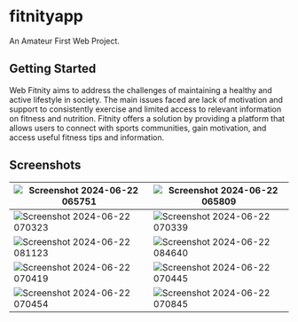 # fitnityapp

An Amateur First Web Project.

## Getting Started

Web Fitnity aims to address the challenges of maintaining a healthy and active lifestyle in society. The main issues faced are lack of motivation and support to consistently exercise and limited access to relevant information on fitness and nutrition. Fitnity offers a solution by providing a platform that allows users to connect with sports communities, gain motivation, and access useful fitness tips and information.

## Screenshots
|![Screenshot 2024-06-22 065751](https://github.com/GedeSuyoga/Web-Fitnity/assets/173435463/a90552b9-fc59-4d70-95cb-d3242dd521bb)|![Screenshot 2024-06-22 065809](https://github.com/GedeSuyoga/Web-Fitnity/assets/173435463/48a7018c-61cf-4fa6-b5c7-bde9bbc11cdd)|
|---|---|
|![Screenshot 2024-06-22 070323](https://github.com/GedeSuyoga/Web-Fitnity/assets/173435463/fc09402c-d301-4da1-b719-dd8bc23a0491)|![Screenshot 2024-06-22 070339](https://github.com/GedeSuyoga/Web-Fitnity/assets/173435463/b5385bc8-2ce6-4888-88de-ea3fd7631f53)|
|![Screenshot 2024-06-22 081123](https://github.com/GedeSuyoga/Web-Fitnity/assets/173435463/8568627e-8b52-4b12-9182-cc7d26af2482)|![Screenshot 2024-06-22 084640](https://github.com/GedeSuyoga/Web-Fitnity/assets/173435463/b08429df-3839-42ad-a485-0d9844e59777)|
|![Screenshot 2024-06-22 070419](https://github.com/GedeSuyoga/Web-Fitnity/assets/173435463/26b97301-9fea-4370-9498-8cd1c2e5ae44)|![Screenshot 2024-06-22 070445](https://github.com/GedeSuyoga/Web-Fitnity/assets/173435463/6e40d917-4e26-4aa2-be51-bcc4a2b4cf6f)|
|![Screenshot 2024-06-22 070454](https://github.com/GedeSuyoga/Web-Fitnity/assets/173435463/4a0f9d63-b350-422d-9037-a38d75b3df12)|![Screenshot 2024-06-22 070845](https://github.com/GedeSuyoga/Web-Fitnity/assets/173435463/0a7c66dc-34b5-4173-81da-5fcde3fd5369)|









